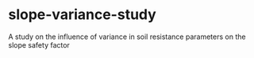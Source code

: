 # slope-variance-study
A study on the influence of variance in soil resistance parameters on the slope safety factor
